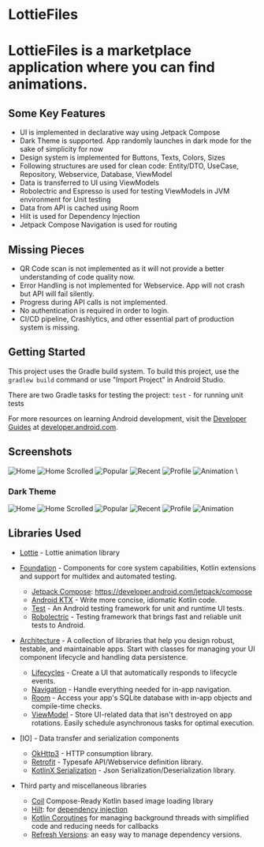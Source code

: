 # LottieFiles
LottieFiles is a marketplace application where you can find animations.
=================

Some Key Features
---------------
- UI is implemented in declarative way using Jetpack Compose
- Dark Theme is supported. App randomly launches in dark mode for the sake of simplicity for now
- Design system is implemented for Buttons, Texts, Colors, Sizes
- Following structures are used for clean code: Entity/DTO, UseCase, Repository, Webservice, Database, ViewModel
- Data is transferred to UI using ViewModels
- Robolectric and Espresso is used for testing ViewModels in JVM environment for Unit testing
- Data from API is cached using Room
- Hilt is used for Dependency Injection
- Jetpack Compose Navigation is used for routing

Missing Pieces
---------------
- QR Code scan is not implemented as it will not provide a better understanding of code quality now.
- Error Handling is not implemented for Webservice. App will not crash but API will fail silently.
- Progress during API calls is not implemented.
- No authentication is required in order to login.
- CI/CD pipeline, Crashlytics, and other essential part of production system is missing.

Getting Started
---------------
This project uses the Gradle build system. To build this project, use the
`gradlew build` command or use "Import Project" in Android Studio.

There are two Gradle tasks for testing the project:
`test` - for running unit tests

For more resources on learning Android development, visit the
[Developer Guides](https://developer.android.com/guide/) at
[developer.android.com](https://developer.android.com).

Screenshots
-----------

![Home](screenshots/lhome1.png "Upper part of home screen")
![Home Scrolled](screenshots/lhome2.png "Lower part of home screen")
![Popular](screenshots/lpopular.png "Popular animations")
![Recent](screenshots/lrecent.png "Recent animations")
![Profile](screenshots/lprofile.png "Profile screen")
![Animation](screenshots/lanimation.png "Animation detail screen")
\
### Dark Theme
![Home](screenshots/dhome1.png "Upper part of home screen")
![Home Scrolled](screenshots/dhome2.png "Lower part of home screen")
![Popular](screenshots/dpopular.png "Popular animations")
![Recent](screenshots/drecent.png "Recent animations")
![Profile](screenshots/dprofile.png "Profile screen")
![Animation](screenshots/danimation.png "Animation detail screen")

Libraries Used
--------------
* [Lottie][0] - Lottie animation library
* [Foundation][1] - Components for core system capabilities, Kotlin extensions and support for
  multidex and automated testing.
    * [Jetpack Compose][2]: https://developer.android.com/jetpack/compose
    * [Android KTX][3] - Write more concise, idiomatic Kotlin code.
    * [Test][4] - An Android testing framework for unit and runtime UI tests.
    * [Robolectric][5] - Testing framework that brings fast and reliable unit tests to Android.
* [Architecture][10] - A collection of libraries that help you design robust, testable, and
  maintainable apps. Start with classes for managing your UI component lifecycle and handling data
  persistence.
    * [Lifecycles][12] - Create a UI that automatically responds to lifecycle events.
    * [Navigation][14] - Handle everything needed for in-app navigation.
    * [Room][16] - Access your app's SQLite database with in-app objects and compile-time checks.
    * [ViewModel][17] - Store UI-related data that isn't destroyed on app rotations. Easily schedule
      asynchronous tasks for optimal execution.
* [IO] - Data transfer and serialization components
    * [OkHttp3][31] - HTTP consumption library.
    * [Retrofit][32] - Typesafe API/Webservice definition library.
    * [KotlinX Serialization][33] - Json Serialization/Deserialization library.
  
* Third party and miscellaneous libraries
    * [Coil][90] Compose-Ready Kotlin based image loading library
    * [Hilt][92]: for [dependency injection][93]
    * [Kotlin Coroutines][91] for managing background threads with simplified code and reducing needs for callbacks
    * [Refresh Versions][94]: an easy way to manage dependency versions.
    
[0]: https://github.com/airbnb/lottie-android
[1]: https://developer.android.com/jetpack/components
[2]: https://developer.android.com/jetpack/compose
[3]: https://developer.android.com/kotlin/ktx
[4]: https://developer.android.com/training/testing
[5]: http://robolectric.org
[10]: https://developer.android.com/jetpack/arch
[12]: https://developer.android.com/topic/libraries/architecture/lifecycle
[14]: https://developer.android.com/topic/libraries/architecture/navigation
[16]: https://developer.android.com/topic/libraries/architecture/room
[17]: https://developer.android.com/topic/libraries/architecture/viewmodel
[31]: https://square.github.io/okhttp
[32]: https://square.github.io/retrofit
[33]: https://github.com/Kotlin/kotlinx.serialization
[90]: https://coil-kt.github.io/coil
[91]: https://kotlinlang.org/docs/reference/coroutines-overview.html
[92]: https://developer.android.com/training/dependency-injection/hilt-android
[93]: https://developer.android.com/training/dependency-injection
[94]: https://github.com/jmfayard/refreshVersions